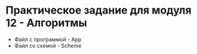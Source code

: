 # Практическое задание для модуля 12 - Алгоритмы

* Файл с программой - App
* Файл со схемой - Scheme
